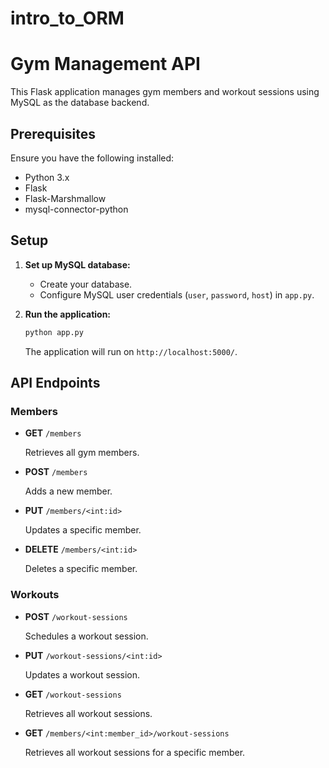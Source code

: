# intro_to_ORM

# Gym Management API

This Flask application manages gym members and workout sessions using MySQL as the database backend.

## Prerequisites

Ensure you have the following installed:

- Python 3.x
- Flask
- Flask-Marshmallow
- mysql-connector-python

## Setup

1. **Set up MySQL database:**

   - Create your database.
   - Configure MySQL user credentials (`user`, `password`, `host`) in `app.py`.

2. **Run the application:**

   ```bash
   python app.py
   ```

   The application will run on `http://localhost:5000/`.

## API Endpoints

### Members

- **GET** `/members`

  Retrieves all gym members.

- **POST** `/members`

  Adds a new member.

- **PUT** `/members/<int:id>`

  Updates a specific member.

- **DELETE** `/members/<int:id>`

  Deletes a specific member.

### Workouts

- **POST** `/workout-sessions`

  Schedules a workout session.

- **PUT** `/workout-sessions/<int:id>`

  Updates a workout session.

- **GET** `/workout-sessions`

  Retrieves all workout sessions.

- **GET** `/members/<int:member_id>/workout-sessions`

  Retrieves all workout sessions for a specific member.
